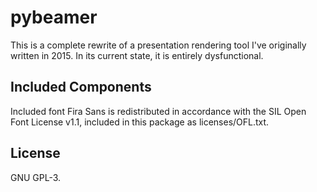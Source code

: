 # pybeamer
This is a complete rewrite of a presentation rendering tool I've originally
written in 2015. In its current state, it is entirely dysfunctional.

## Included Components
Included font Fira Sans is redistributed in accordance with the SIL Open Font
License v1.1, included in this package as licenses/OFL.txt.

## License
GNU GPL-3.
